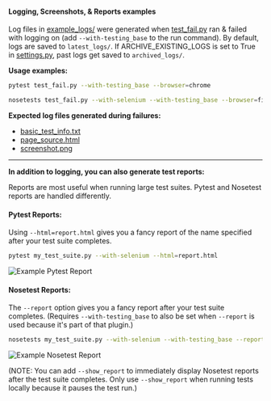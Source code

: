 #### Logging, Screenshots, & Reports examples

Log files in [example_logs/](https://github.com/seleniumbase/SeleniumBase/tree/master/examples/example_logs) were generated when [test_fail.py](https://github.com/seleniumbase/SeleniumBase/blob/master/examples/test_fail.py) ran & failed with logging on (add ``--with-testing_base`` to the run command). By default, logs are saved to ``latest_logs/``. If ARCHIVE_EXISTING_LOGS is set to True in [settings.py](https://github.com/seleniumbase/SeleniumBase/blob/master/seleniumbase/config/settings.py), past logs get saved to ``archived_logs/``.

**Usage examples:**
```bash
pytest test_fail.py --with-testing_base --browser=chrome

nosetests test_fail.py --with-selenium --with-testing_base --browser=firefox
```

**Expected log files generated during failures:**
* [basic_test_info.txt](https://github.com/seleniumbase/SeleniumBase/blob/master/examples/example_logs/basic_test_info.txt)
* [page_source.html](https://github.com/seleniumbase/SeleniumBase/blob/master/examples/example_logs/page_source.html)
* [screenshot.png](https://github.com/seleniumbase/SeleniumBase/blob/master/examples/example_logs/screenshot.png)

---
**In addition to logging, you can also generate test reports:**

Reports are most useful when running large test suites. Pytest and Nosetest reports are handled differently.

#### **Pytest Reports:**

Using ``--html=report.html`` gives you a fancy report of the name specified after your test suite completes.

```bash
pytest my_test_suite.py --with-selenium --html=report.html
```
![](https://cdn2.hubspot.net/hubfs/100006/images/PytestReport.png "Example Pytest Report")

#### **Nosetest Reports:**

The ``--report`` option gives you a fancy report after your test suite completes. (Requires ``--with-testing_base`` to also be set when ``--report`` is used because it's part of that plugin.)

```bash
nosetests my_test_suite.py --with-selenium --with-testing_base --report --browser=chrome
```
![](http://cdn2.hubspot.net/hubfs/100006/images/Test_Report_2.png "Example Nosetest Report")

(NOTE: You can add ``--show_report`` to immediately display Nosetest reports after the test suite completes. Only use ``--show_report`` when running tests locally because it pauses the test run.)